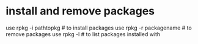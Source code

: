 # install and remove packages
use rpkg -i pathtopkg # to install packages
use rpkg -r packagename # to remove packages
use rpkg -l # to list packages installed with
